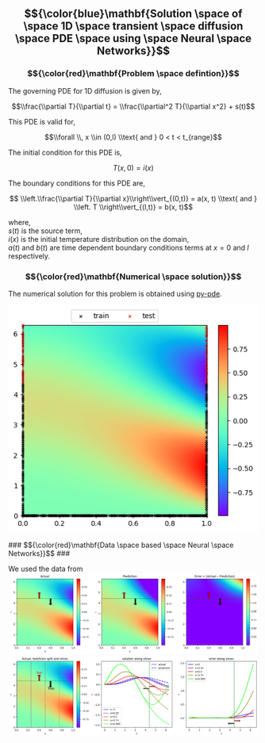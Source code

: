 ## $${\color{blue}\mathbf{Solution \space of \space 1D \space transient \space diffusion \space PDE \space using \space Neural \space Networks}}$$ ##

### $${\color{red}\mathbf{Problem \space defintion}}$$ ###

The governing PDE for 1D diffusion is given by,

$$\\frac{\\partial T}{\\partial t} = \\frac{\\partial^2 T}{\\partial x^2} + s(t)$$ 

This PDE is valid for,

$$\\forall \\, x \\in (0,l) \\text{ and } 0 < t < t_{range}$$

The initial condition for this PDE is, 

$$T(x, 0) = i(x) $$

The boundary conditions for this PDE are,

$$ \\left.\\frac{\\partial T}{\\partial x}\\right\\vert_{(0,t)} = a(x, t) \\text{ and } \\left. T \\right\\vert_{(l,t)} = b(x, t)$$

where,<br>
$s(t)$ is the source term,<br>
$i(x)$ is the initial temperature distribution on the domain,<br>
$a(t)$ and $b(t)$ are time dependent boundary conditions terms at $x=0$ and $l$ respectively.
<br>

### $${\color{red}\mathbf{Numerical \space solution}}$$ ###

The numerical solution for this problem is obtained using [py-pde](https://py-pde.readthedocs.io/en/latest/).
<p align="center">
  <img src="./DatabasedNN/results/groundtruth.png">
</p>
### $${\color{red}\mathbf{Data \space based \space Neural \space Networks}}$$ ###

We used the data from 
![slices](https://github.com/pnkjsyngh/diffusionNet/blob/main/DatabasedNN/results/contours.png)
![slices](https://github.com/pnkjsyngh/diffusionNet/blob/main/DatabasedNN/results/slices.png)

